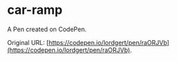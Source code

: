 # car-ramp

A Pen created on CodePen.

Original URL: [https://codepen.io/lordgert/pen/raORJVb](https://codepen.io/lordgert/pen/raORJVb).

